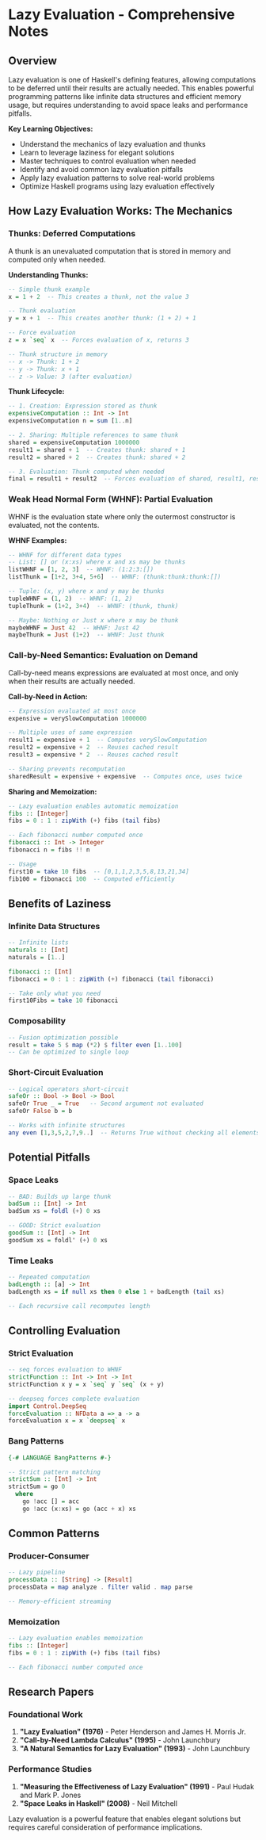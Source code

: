 # Lazy Evaluation - Comprehensive Notes

## Overview

Lazy evaluation is one of Haskell's defining features, allowing computations to be deferred until their results are actually needed. This enables powerful programming patterns like infinite data structures and efficient memory usage, but requires understanding to avoid space leaks and performance pitfalls.

**Key Learning Objectives:**
- Understand the mechanics of lazy evaluation and thunks
- Learn to leverage laziness for elegant solutions
- Master techniques to control evaluation when needed
- Identify and avoid common lazy evaluation pitfalls
- Apply lazy evaluation patterns to solve real-world problems
- Optimize Haskell programs using lazy evaluation effectively

## How Lazy Evaluation Works: The Mechanics

### Thunks: Deferred Computations

A thunk is an unevaluated computation that is stored in memory and computed only when needed.

**Understanding Thunks:**
```haskell
-- Simple thunk example
x = 1 + 2  -- This creates a thunk, not the value 3

-- Thunk evaluation
y = x + 1  -- This creates another thunk: (1 + 2) + 1

-- Force evaluation
z = x `seq` x  -- Forces evaluation of x, returns 3

-- Thunk structure in memory
-- x -> Thunk: 1 + 2
-- y -> Thunk: x + 1
-- z -> Value: 3 (after evaluation)
```

**Thunk Lifecycle:**
```haskell
-- 1. Creation: Expression stored as thunk
expensiveComputation :: Int -> Int
expensiveComputation n = sum [1..n]

-- 2. Sharing: Multiple references to same thunk
shared = expensiveComputation 1000000
result1 = shared + 1  -- Creates thunk: shared + 1
result2 = shared + 2  -- Creates thunk: shared + 2

-- 3. Evaluation: Thunk computed when needed
final = result1 + result2  -- Forces evaluation of shared, result1, result2
```

### Weak Head Normal Form (WHNF): Partial Evaluation

WHNF is the evaluation state where only the outermost constructor is evaluated, not the contents.

**WHNF Examples:**
```haskell
-- WHNF for different data types
-- List: [] or (x:xs) where x and xs may be thunks
listWHNF = [1, 2, 3]  -- WHNF: (1:2:3:[])
listThunk = [1+2, 3+4, 5+6]  -- WHNF: (thunk:thunk:thunk:[])

-- Tuple: (x, y) where x and y may be thunks
tupleWHNF = (1, 2)  -- WHNF: (1, 2)
tupleThunk = (1+2, 3+4)  -- WHNF: (thunk, thunk)

-- Maybe: Nothing or Just x where x may be thunk
maybeWHNF = Just 42  -- WHNF: Just 42
maybeThunk = Just (1+2)  -- WHNF: Just thunk
```

### Call-by-Need Semantics: Evaluation on Demand

Call-by-need means expressions are evaluated at most once, and only when their results are actually needed.

**Call-by-Need in Action:**
```haskell
-- Expression evaluated at most once
expensive = verySlowComputation 1000000

-- Multiple uses of same expression
result1 = expensive + 1  -- Computes verySlowComputation
result2 = expensive + 2  -- Reuses cached result
result3 = expensive * 2  -- Reuses cached result

-- Sharing prevents recomputation
sharedResult = expensive + expensive  -- Computes once, uses twice
```

**Sharing and Memoization:**
```haskell
-- Lazy evaluation enables automatic memoization
fibs :: [Integer]
fibs = 0 : 1 : zipWith (+) fibs (tail fibs)

-- Each fibonacci number computed once
fibonacci :: Int -> Integer
fibonacci n = fibs !! n

-- Usage
first10 = take 10 fibs  -- [0,1,1,2,3,5,8,13,21,34]
fib100 = fibonacci 100  -- Computed efficiently
```

## Benefits of Laziness

### Infinite Data Structures
```haskell
-- Infinite lists
naturals :: [Int]
naturals = [1..]

fibonacci :: [Int]
fibonacci = 0 : 1 : zipWith (+) fibonacci (tail fibonacci)

-- Take only what you need
first10Fibs = take 10 fibonacci
```

### Composability
```haskell
-- Fusion optimization possible
result = take 5 $ map (*2) $ filter even [1..100]
-- Can be optimized to single loop
```

### Short-Circuit Evaluation
```haskell
-- Logical operators short-circuit
safeOr :: Bool -> Bool -> Bool
safeOr True _ = True   -- Second argument not evaluated
safeOr False b = b

-- Works with infinite structures
any even [1,3,5,2,7,9..]  -- Returns True without checking all elements
```

## Potential Pitfalls

### Space Leaks
```haskell
-- BAD: Builds up large thunk
badSum :: [Int] -> Int
badSum xs = foldl (+) 0 xs

-- GOOD: Strict evaluation
goodSum :: [Int] -> Int
goodSum xs = foldl' (+) 0 xs
```

### Time Leaks
```haskell
-- Repeated computation
badLength :: [a] -> Int
badLength xs = if null xs then 0 else 1 + badLength (tail xs)

-- Each recursive call recomputes length
```

## Controlling Evaluation

### Strict Evaluation
```haskell
-- seq forces evaluation to WHNF
strictFunction :: Int -> Int -> Int
strictFunction x y = x `seq` y `seq` (x + y)

-- deepseq forces complete evaluation
import Control.DeepSeq
forceEvaluation :: NFData a => a -> a
forceEvaluation x = x `deepseq` x
```

### Bang Patterns
```haskell
{-# LANGUAGE BangPatterns #-}

-- Strict pattern matching
strictSum :: [Int] -> Int
strictSum = go 0
  where
    go !acc [] = acc
    go !acc (x:xs) = go (acc + x) xs
```

## Common Patterns

### Producer-Consumer
```haskell
-- Lazy pipeline
processData :: [String] -> [Result]
processData = map analyze . filter valid . map parse

-- Memory-efficient streaming
```

### Memoization
```haskell
-- Lazy evaluation enables memoization
fibs :: [Integer]
fibs = 0 : 1 : zipWith (+) fibs (tail fibs)

-- Each fibonacci number computed once
```

## Research Papers

### Foundational Work
1. **"Lazy Evaluation" (1976)** - Peter Henderson and James H. Morris Jr.
2. **"Call-by-Need Lambda Calculus" (1995)** - John Launchbury
3. **"A Natural Semantics for Lazy Evaluation" (1993)** - John Launchbury

### Performance Studies
1. **"Measuring the Effectiveness of Lazy Evaluation" (1991)** - Paul Hudak and Mark P. Jones
2. **"Space Leaks in Haskell" (2008)** - Neil Mitchell

Lazy evaluation is a powerful feature that enables elegant solutions but requires careful consideration of performance implications.